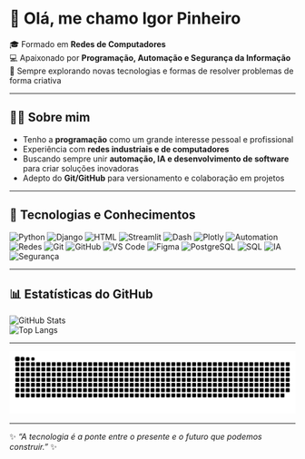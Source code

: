 # 👋 Olá, me chamo Igor Pinheiro  

🎓 Formado em **Redes de Computadores**  
💻 Apaixonado por **Programação, Automação e Segurança da Informação**  
🚀 Sempre explorando novas tecnologias e formas de resolver problemas de forma criativa  

---

## 🧑‍💻 Sobre mim
- Tenho a **programação** como um grande interesse pessoal e profissional  
- Experiência com **redes industriais e de computadores**  
- Buscando sempre unir **automação, IA e desenvolvimento de software** para criar soluções inovadoras  
- Adepto do **Git/GitHub** para versionamento e colaboração em projetos  

---

## 🚩 Tecnologias e Conhecimentos

![Python](https://img.shields.io/badge/Python-3776AB?style=for-the-badge&logo=python&logoColor=white)
![Django](https://img.shields.io/badge/Django-092E20?style=for-the-badge&logo=django&logoColor=white)
![HTML](https://img.shields.io/badge/HTML5-E34F26?style=for-the-badge&logo=html5&logoColor=white)
![Streamlit](https://img.shields.io/badge/Streamlit-FF4B4B?style=for-the-badge&logo=streamlit&logoColor=white)
![Dash](https://img.shields.io/badge/Dash-008DE4?style=for-the-badge&logo=plotly&logoColor=white)
![Plotly](https://img.shields.io/badge/Plotly-3F4F75?style=for-the-badge&logo=plotly&logoColor=white)
![Automation](https://img.shields.io/badge/Automação%20Industrial-FF9800?style=for-the-badge&logo=siemens&logoColor=white)
![Redes](https://img.shields.io/badge/Redes%20de%20Computadores-0052CC?style=for-the-badge&logo=cisco&logoColor=white)
![Git](https://img.shields.io/badge/Git-F05032?style=for-the-badge&logo=git&logoColor=white)
![GitHub](https://img.shields.io/badge/GitHub-181717?style=for-the-badge&logo=github&logoColor=white)
![VS Code](https://img.shields.io/badge/VS%20Code-0078d7?style=for-the-badge&logo=visualstudiocode&logoColor=white)
![Figma](https://img.shields.io/badge/Figma-F24E1E?style=for-the-badge&logo=figma&logoColor=white)
![PostgreSQL](https://img.shields.io/badge/PostgreSQL-316192?style=for-the-badge&logo=postgresql&logoColor=white)
![SQL](https://img.shields.io/badge/SQL-4479A1?style=for-the-badge&logo=database&logoColor=white)
![IA](https://img.shields.io/badge/Inteligência%20Artificial-8A2BE2?style=for-the-badge&logo=openai&logoColor=white)
![Segurança](https://img.shields.io/badge/Segurança%20da%20Informação-4CAF50?style=for-the-badge&logo=kalilinux&logoColor=white)

---

## 📊 Estatísticas do GitHub

![GitHub Stats](https://github-readme-stats.vercel.app/api?username=IgorPinheiro&show_icons=true&theme=tokyonight)  
![Top Langs](https://github-readme-stats.vercel.app/api/top-langs/?username=IgorPinheiro&layout=compact&theme=tokyonight)

---

  <img src="https://raw.githubusercontent.com/ishandutta2007/snk/output-svg-only/github-contribution-grid-snake.svg" alt="Snake animation">

---

✨ _“A tecnologia é a ponte entre o presente e o futuro que podemos construir.”_ ✨




